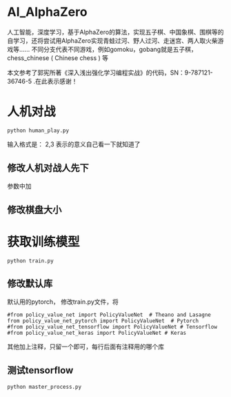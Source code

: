 # AI_AlphaZero
人工智能，深度学习，基于AlphaZero的算法，实现五子棋、中国象棋、围棋等的自学习，还将尝试用AlphaZero实现青蛙过河、野人过河、走迷宫、两人取火柴游戏等...... 不同分支代表不同游戏，例如gomoku，gobang就是五子棋，chess_chinese ( Chinese chess ) 等

本文参考了郭宪所著《深入浅出强化学习编程实战》的代码，SN：9-787121-36746-5 .在此表示感谢！

# 人机对战
```
python human_play.py  
```

输入格式是： 2,3
表示的意义自己看一下就知道了

## 修改人机对战人先下
参数中加


## 修改棋盘大小


# 获取训练模型
```
python train.py
```

## 修改默认库
默认用的pytorch， 修改train.py文件，将
```
#from policy_value_net import PolicyValueNet  # Theano and Lasagne
from policy_value_net_pytorch import PolicyValueNet  # Pytorch
#from policy_value_net_tensorflow import PolicyValueNet # Tensorflow
#from policy_value_net_keras import PolicyValueNet # Keras
```
其他加上注释，只留一个即可，每行后面有注释用的哪个库


## 测试tensorflow
```
python master_process.py
```
